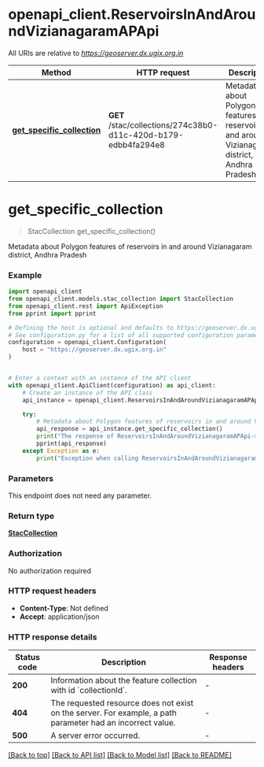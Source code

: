 # openapi_client.ReservoirsInAndAroundVizianagaramAPApi

All URIs are relative to *https://geoserver.dx.ugix.org.in*

Method | HTTP request | Description
------------- | ------------- | -------------
[**get_specific_collection**](ReservoirsInAndAroundVizianagaramAPApi.md#get_specific_collection) | **GET** /stac/collections/274c38b0-d11c-420d-b179-edbb4fa294e8 | Metadata about Polygon features of reservoirs in and around Vizianagaram district, Andhra Pradesh


# **get_specific_collection**
> StacCollection get_specific_collection()

Metadata about Polygon features of reservoirs in and around Vizianagaram district, Andhra Pradesh

### Example


```python
import openapi_client
from openapi_client.models.stac_collection import StacCollection
from openapi_client.rest import ApiException
from pprint import pprint

# Defining the host is optional and defaults to https://geoserver.dx.ugix.org.in
# See configuration.py for a list of all supported configuration parameters.
configuration = openapi_client.Configuration(
    host = "https://geoserver.dx.ugix.org.in"
)


# Enter a context with an instance of the API client
with openapi_client.ApiClient(configuration) as api_client:
    # Create an instance of the API class
    api_instance = openapi_client.ReservoirsInAndAroundVizianagaramAPApi(api_client)

    try:
        # Metadata about Polygon features of reservoirs in and around Vizianagaram district, Andhra Pradesh
        api_response = api_instance.get_specific_collection()
        print("The response of ReservoirsInAndAroundVizianagaramAPApi->get_specific_collection:\n")
        pprint(api_response)
    except Exception as e:
        print("Exception when calling ReservoirsInAndAroundVizianagaramAPApi->get_specific_collection: %s\n" % e)
```



### Parameters

This endpoint does not need any parameter.

### Return type

[**StacCollection**](StacCollection.md)

### Authorization

No authorization required

### HTTP request headers

 - **Content-Type**: Not defined
 - **Accept**: application/json

### HTTP response details

| Status code | Description | Response headers |
|-------------|-------------|------------------|
**200** | Information about the feature collection with id &#x60;collectionId&#x60;. |  -  |
**404** | The requested resource does not exist on the server. For example, a path parameter had an incorrect value. |  -  |
**500** | A server error occurred. |  -  |

[[Back to top]](#) [[Back to API list]](../README.md#documentation-for-api-endpoints) [[Back to Model list]](../README.md#documentation-for-models) [[Back to README]](../README.md)

